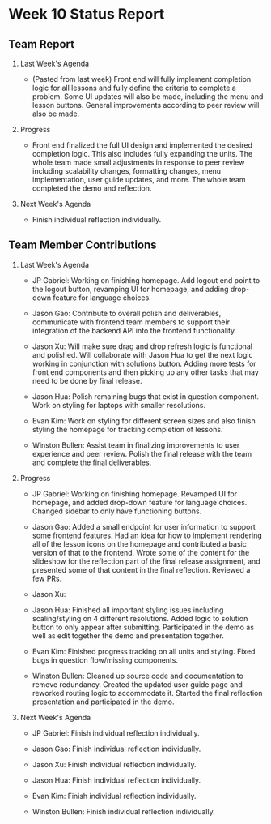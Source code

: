 # Week 10 Status Report

## Team Report

1. Last Week's Agenda

    - (Pasted from last week) Front end will fully implement completion logic for all lessons and fully define the criteria to complete a problem. Some UI updates will also be made, including the menu and lesson buttons. General improvements according to peer review will also be made.

2. Progress

    - Front end finalized the full UI design and implemented the desired completion logic. This also includes fully expanding the units. The whole team made small adjustments in response to peer review including scalability changes, formatting changes, menu implementation, user guide updates, and more. The whole team completed the demo and reflection.


3. Next Week's Agenda

    - Finish individual reflection individually.

## Team Member Contributions

1. Last Week's Agenda

    - JP Gabriel: Working on finishing homepage. Add logout end point to the logout button, revamping UI for homepage, and adding drop-down feature for language choices.

    - Jason Gao: Contribute to overall polish and deliverables, communicate with frontend team members to support their integration of the backend API into the frontend functionality.

    - Jason Xu: Will make sure drag and drop refresh logic is functional and polished. Will collaborate with Jason Hua to get the next logic working in conjunction with solutions button. Adding more tests for front end components and then picking up any other tasks that may need to be done by final release.

    - Jason Hua: Polish remaining bugs that exist in question component. Work on styling for laptops with smaller resolutions. 

    - Evan Kim: Work on styling for different screen sizes and also finish styling the homepage for tracking completion of lessons.

    - Winston Bullen: Assist team in finalizing improvements to user experience and peer review. Polish the final release with the team and complete the final deliverables. 


2. Progress

    - JP Gabriel:  Working on finishing homepage. Revamped UI for homepage, and added drop-down feature for language choices. Changed sidebar to only have functioning buttons.

    - Jason Gao: Added a small endpoint for user information to support some frontend features. Had an idea for how to implement rendering all of the lesson icons on the homepage and contributed a basic version of that to the frontend. Wrote some of the content for the slideshow for the reflection part of the final release assignment, and presented some of that content in the final reflection. Reviewed a few PRs.

    - Jason Xu: 

    - Jason Hua: Finished all important styling issues including scaling/styling on 4 different resolutions. Added logic to solution button to only appear after submitting. Participated in the demo as well as edit together the demo and presentation together. 

    - Evan Kim: Finished progress tracking on all units and styling. Fixed bugs in question flow/missing components.

    - Winston Bullen: Cleaned up source code and documentation to remove redundancy. Created the updated user guide page and reworked routing logic to accommodate it. Started the final reflection presentation and participated in the demo.

3. Next Week's Agenda

    - JP Gabriel: Finish individual reflection individually.

    - Jason Gao: Finish individual reflection individually.

    - Jason Xu: Finish individual reflection individually.

    - Jason Hua: Finish individual reflection individually.

    - Evan Kim: Finish individual reflection individually.

    - Winston Bullen: Finish individual reflection individually.

